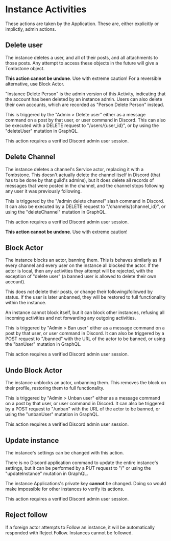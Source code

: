 # Instance Activities

These actions are taken by the Application. These are, either explicitly or implictly, admin actions.

## Delete user

The instance deletes a user, and all of their posts, and all attachments to those posts. Any attempt to access these objects in the future will give a Tombstone object.

**This action cannot be undone**. Use with extreme caution! For a reversible alternative, use Block Actor.

"Instance Delete Person" is the admin version of this Activity, indicating that the account has been deleted by an instance admin. Users can also delete their own accounts, which are recorded as "Person Delete Person" instead.

This is triggered by the "Admin > Delete user" either as a message command on a post by that user, or user command in Discord. This can also be executed with a DELETE request to "/users/{user_id}", or by using the "deleteUser" mutation in GraphQL. 

This action requires a verified Discord admin user session.

## Delete Channel

The instance deletes a channel's Service actor, replacing it with a Tombstone. This doesn't actually delete the channel itself in Discord (that has to be done by that guild's admins), but it does delete all records of messages that were posted in the channel, and the channel stops following any user it was previously following.

This is triggered by the "/admin delete channel" slash command in Discord. It can also be executed by a DELETE request to "/channels/{channel_id}", or using the "deleteChannel" mutation in GraphQL. 

This action requires a verified Discord admin user session.

**This action cannot be undone**. Use with extreme caution!

## Block Actor

The instance blocks an actor, banning them. This is behaves similarly as if every channel and every user on the instance all blocked the actor. If the actor is local, then any activities they attempt will be rejected, with the exception of "delete user" (a banned user is allowed to delete their own account).

This does *not* delete their posts, or change their following/followed by status. If the user is later unbanned, they will be restored to full functionality within the instance.

An instance cannot block itself, but it can block other instances, refusing all incoming activities and not forwarding any outgoing activities.

This is triggered by "Admin > Ban user" either as a message command on a post by that user, or user command in Discord. It can also be triggered by a POST request to "/banned" with the URL of the actor to be banned, or using the "banUser" mutation in GraphQL.

This action requires a verified Discord admin user session.

## Undo Block Actor

The instance unblocks an actor, unbanning them. This removes the block on their profile, restoring them to full functionality.

This is triggered by "Admin > Unban user" either as a message command on a post by that user, or user command in Discord. It can also be triggered by a POST request to "/unban" with the URL of the actor to be banned, or using the "unbanUser" mutation in GraphQL.

This action requires a verified Discord admin user session.

## Update instance

The instance's settings can be changed with this action.

There is no Discord application command to update the entire instance's settings, but it can be performed by a PUT request to "/" or using the "updateInstance" mutation in GraphQL.

The instance Applications's private key **cannot** be changed. Doing so would make impossible for other instances to verify its actions.

This action requires a verified Discord admin user session.

## Reject follow

If a foreign actor attempts to Follow an instance, it will be automatically responded with Reject Follow. Instances cannot be followed.